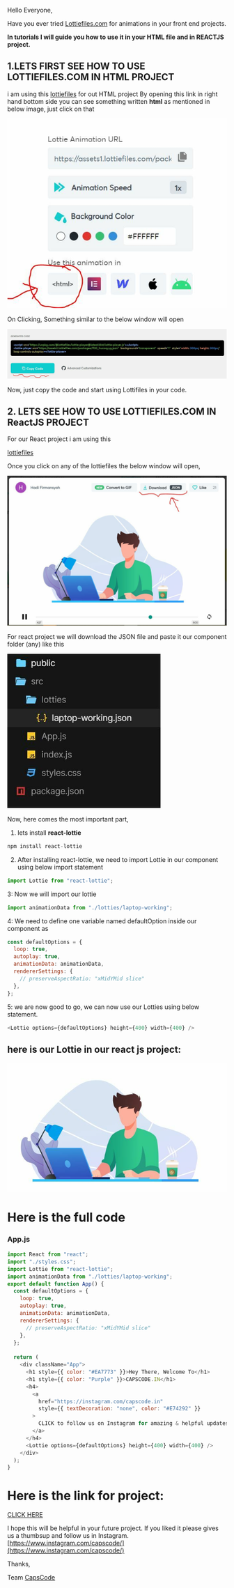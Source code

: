 Hello Everyone,

Have you ever tried [Lottiefiles.com](https://lottiefiles.com/) for animations in your front end projects.

**In tutorials I will guide you how to use it in your HTML file and in REACTJS project.**

## 1.LETS FIRST SEE HOW TO USE LOTTIEFILES.COM IN **HTML PROJECT**

i am using this [lottiefiles](https://lottiefiles.com/43173-web-development) for out HTML project
By opening this link in right hand bottom side you can see something written **html** as mentioned in below image, just click on that

![Alt Text](https://raw.githubusercontent.com/CapsCode-Website/blogfiles/master/general/how-to-use-lottiefiles/1.jpg?raw=true)

On Clicking, Something similar to the below window will open

![Alt Text](https://raw.githubusercontent.com/CapsCode-Website/blogfiles/master/general/how-to-use-lottiefiles/2.jpg?raw=true)

Now, just copy the code and start using Lottifiles in your code.

## 2. LETS SEE HOW TO USE LOTTIEFILES.COM IN **ReactJS PROJECT**

For our React project i am using this

[lottiefiles](https://lottiefiles.com/43885-laptop-working)

Once you click on any of the lottiefiles the below window will open,

![Alt Text](https://raw.githubusercontent.com/CapsCode-Website/blogfiles/master/general/how-to-use-lottiefiles/3.jpg?raw=true)

For react project we will download the JSON file and paste it our component folder (any) like this

![Alt Text](https://raw.githubusercontent.com/CapsCode-Website/blogfiles/master/general/how-to-use-lottiefiles/4.jpg?raw=true)

Now, here comes the most important part,

1. lets install **react-lottie**

```js
npm install react-lottie
```

2. After installing react-lottie, we need to import Lottie in our component using below import statement

```js
import Lottie from "react-lottie";
```

3: Now we will import our lottie

```js
import animationData from "./lotties/laptop-working";
```

4: We need to define one variable named defaultOption inside our component as

```js
const defaultOptions = {
  loop: true,
  autoplay: true,
  animationData: animationData,
  rendererSettings: {
    // preserveAspectRatio: "xMidYMid slice"
  },
};
```

5: we are now good to go, we can now use our Lotties using below statement.

```js
<Lottie options={defaultOptions} height={400} width={400} />
```

## here is our Lottie in our react js project:

![Alt Text](https://raw.githubusercontent.com/CapsCode-Website/blogfiles/master/general/how-to-use-lottiefiles/5.jpg?raw=true)

# Here is the full code

### App.js

```js
import React from "react";
import "./styles.css";
import Lottie from "react-lottie";
import animationData from "./lotties/laptop-working";
export default function App() {
  const defaultOptions = {
    loop: true,
    autoplay: true,
    animationData: animationData,
    rendererSettings: {
      // preserveAspectRatio: "xMidYMid slice"
    },
  };

  return (
    <div className="App">
      <h1 style={{ color: "#EA7773" }}>Hey There, Welcome To</h1>
      <h1 style={{ color: "Purple" }}>CAPSCODE.IN</h1>
      <h4>
        <a
          href="https://instagram.com/capscode.in"
          style={{ textDecoration: "none", color: "#E74292" }}
        >
          CLICK to follow us on Instagram for amazing & helpful updates EVERYDAY
        </a>
      </h4>
      <Lottie options={defaultOptions} height={400} width={400} />
    </div>
  );
}
```

# Here is the link for project:

[CLICK HERE](https://codesandbox.io/s/lottieinreactjs-vdxn1)

I hope this will be helpful in your future project.
If you liked it please gives us a thumbsup and follow us in Instagram.
[https://www.instagram.com/capscode/](https://www.instagram.com/capscode/)

Thanks,

Team [CapsCode](https://www.capscode.in)
